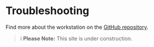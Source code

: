 # Troubleshooting

Find more about the workstation on the [GitHub repository](https://github.com/wenzel-lab/open-microfluidics-workstation/).

>i **Please Note:** This site is under construction.